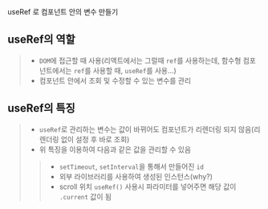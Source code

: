 useRef 로 컴포넌트 안의 변수 만들기

## useRef의 역할
> - `DOM`에 접근할 때 사용(리액트에서는 그럴때 `ref`를 사용하는데, 함수형 컴포넌트에서는 `ref`를 사용할 때, `useRef`를 사용...)
> - 컴포넌트 안에서 조회 및 수정할 수 있는 변수를 관리

## useRef의 특징
> - `useRef`로 관리하는 변수는 값이 바뀌어도 컴포넌트가 리렌더링 되지 않음(리렌더링 없이 설정 후 바로 조회)
> - 위 특징을 이용하여 다음과 같은 값을 관리할 수 있음
>> - `setTimeout`, `setInterval`을 통해서 만들어진 `id`
>> - 외부 라이브러리를 사용하여 생성된 인스턴스(why?)
>> - scroll 위치
> `useRef()` 사용시 파라미터를 넣어주면 해당 값이 `.current` 값이 됨



